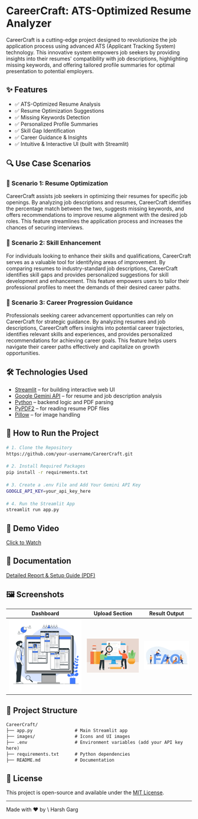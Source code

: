# CareerCraft: ATS-Optimized Resume Analyzer

CareerCraft is a cutting-edge project designed to revolutionize the job application process using advanced ATS (Applicant Tracking System) technology. This innovative system empowers job seekers by providing insights into their resumes' compatibility with job descriptions, highlighting missing keywords, and offering tailored profile summaries for optimal presentation to potential employers.

## ✨ Features

* ✅ ATS-Optimized Resume Analysis
* ✅ Resume Optimization Suggestions
* ✅ Missing Keywords Detection
* ✅ Personalized Profile Summaries
* ✅ Skill Gap Identification
* ✅ Career Guidance & Insights
* ✅ Intuitive & Interactive UI (built with Streamlit)

## 🔍 Use Case Scenarios

### 📌 Scenario 1: Resume Optimization

CareerCraft assists job seekers in optimizing their resumes for specific job openings. By analyzing job descriptions and resumes, CareerCraft identifies the percentage match between the two, suggests missing keywords, and offers recommendations to improve resume alignment with the desired job roles. This feature streamlines the application process and increases the chances of securing interviews.

### 📌 Scenario 2: Skill Enhancement

For individuals looking to enhance their skills and qualifications, CareerCraft serves as a valuable tool for identifying areas of improvement. By comparing resumes to industry-standard job descriptions, CareerCraft identifies skill gaps and provides personalized suggestions for skill development and enhancement. This feature empowers users to tailor their professional profiles to meet the demands of their desired career paths.

### 📌 Scenario 3: Career Progression Guidance

Professionals seeking career advancement opportunities can rely on CareerCraft for strategic guidance. By analyzing resumes and job descriptions, CareerCraft offers insights into potential career trajectories, identifies relevant skills and experiences, and provides personalized recommendations for achieving career goals. This feature helps users navigate their career paths effectively and capitalize on growth opportunities.

## 🛠️ Technologies Used

* [Streamlit](https://streamlit.io) – for building interactive web UI
* [Google Gemini API](https://ai.google.dev/) – for resume and job description analysis
* [Python](https://www.python.org/) – backend logic and PDF parsing
* [PyPDF2](https://pypi.org/project/PyPDF2/) – for reading resume PDF files
* [Pillow](https://pypi.org/project/Pillow/) – for image handling

## 🚀 How to Run the Project

```bash
# 1. Clone the Repository
https://github.com/your-username/CareerCraft.git

# 2. Install Required Packages
pip install -r requirements.txt

# 3. Create a .env File and Add Your Gemini API Key
GOOGLE_API_KEY=your_api_key_here

# 4. Run the Streamlit App
streamlit run app.py
```

## 🎥 Demo Video

[Click to Watch](https://drive.google.com/file/d/1lshz2xTg0vHCvF61sKaPlXIUX8--Vm49/view?usp=sharing)

## 📄 Documentation

[Detailed Report & Setup Guide (PDF)](https://www.example.com/documentation.pdf)

## 🖼️ Screenshots

| Dashboard                   | Upload Section              | Result Output               |
| --------------------------- | --------------------------- | --------------------------- |
| ![Banner](images/icon1.png) | ![Upload](images/icon2.png) | ![Result](images/icon3.png) |

## 📁 Project Structure

```
CareerCraft/
├── app.py                # Main Streamlit app
├── images/               # Icons and UI images
├── .env                  # Environment variables (add your API key here)
├── requirements.txt      # Python dependencies
├── README.md             # Documentation
```

## 📜 License

This project is open-source and available under the [MIT License](LICENSE).

---

Made with ❤️ by \ Harsh Garg
